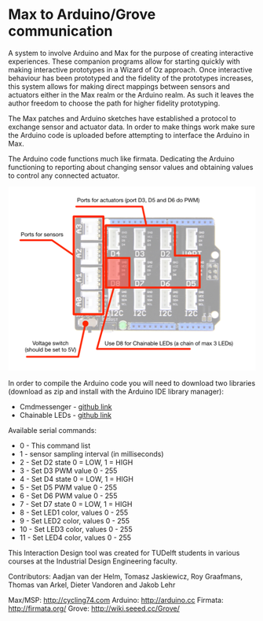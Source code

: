# Max to Arduino/Grove communication
A system to involve Arduino and Max for the purpose of creating interactive experiences. These companion programs allow for starting quickly with making interactive prototypes in a Wizard of Oz approach. Once interactive behaviour has been prototyped and the fidelity of the prototypes increases, this system allows for making direct mappings between sensors and actuators either in the Max realm or the Arduino realm. As such it leaves the author freedom to choose the path for higher fidelity prototyping.

The Max patches and Arduino sketches have established a protocol to exchange sensor and actuator data. In order to make things work make sure the Arduino code is uploaded before attempting to interface the Arduino in Max.

The Arduino code functions much like firmata. Dedicating the Arduino functioning to reporting about changing sensor values and obtaining values to control any connected actuator.

![Example](Grove-Base-Shield-diagram.jpg?raw=true "Grove Base Shield connections")

In order to compile the Arduino code you will need to download two libraries (download as zip and install with the Arduino IDE library manager):
- Cmdmessenger - [github link](https://github.com/thijse/Arduino-CmdMessenger)
- Chainable LEDs - [github link](https://github.com/pjpmarques/ChainableLED)

Available serial commands:
- 0          - This command list
- 1  <value> - sensor sampling interval (in milliseconds)
- 2  <value> - Set D2 state 0 = LOW, 1 = HIGH
- 3  <value> - Set D3 PWM value 0 - 255
- 4  <value> - Set D4 state 0 = LOW, 1 = HIGH
- 5  <value> - Set D5 PWM value 0 - 255
- 6  <value> - Set D6 PWM value 0 - 255
- 7  <value> - Set D7 state 0 = LOW, 1 = HIGH
- 8  <red-value> <green-value> <blue-value> - Set LED1 color, values 0 - 255
- 9  <red-value> <green-value> <blue-value> - Set LED2 color, values 0 - 255
- 10 <red-value> <green-value> <blue-value> - Set LED3 color, values 0 - 255
- 11 <red-value> <green-value> <blue-value> - Set LED4 color, values 0 - 255

This Interaction Design tool was created for TUDelft students in various courses at the Industrial Design Engineering faculty.

Contributors:
Aadjan van der Helm, Tomasz Jaskiewicz, Roy Graafmans, Thomas van Arkel, Dieter Vandoren and Jakob Lehr

Max/MSP: http://cycling74.com
Arduino: http://arduino.cc
Firmata: http://firmata.org/
Grove: http://wiki.seeed.cc/Grove/